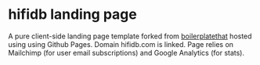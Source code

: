 # hifidb landing page

A pure client-side landing page template forked from [boilerplatethat](https://github.com/adrienjoly/landing-page-boilerplatethat) hosted using using Github Pages. Domain hifidb.com is linked. Page relies on Mailchimp (for user email subscriptions) and Google Analytics (for stats).

